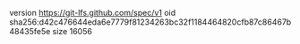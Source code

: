 version https://git-lfs.github.com/spec/v1
oid sha256:d42c476644eda6e7779f81234263bc32f1184464820cfb87c86467b48435fe5e
size 16056

